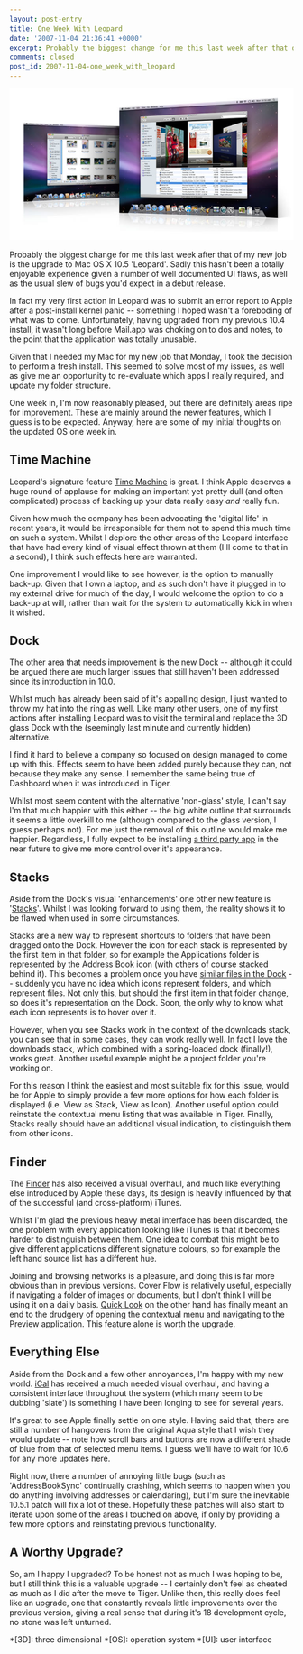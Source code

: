 ```yaml
---
layout: post-entry
title: One Week With Leopard
date: '2007-11-04 21:36:41 +0000'
excerpt: Probably the biggest change for me this last week after that of my new job is the upgrade to Mac OS X 10.5 'Leopard'.
comments: closed
post_id: 2007-11-04-one_week_with_leopard
---
```

![Screenshot of the new software](/assets/images/2007/11/one_week_with_leopard.jpg)

Probably the biggest change for me this last week after that of my new job is the upgrade to Mac OS X 10.5 'Leopard'. Sadly this hasn't been a totally enjoyable experience given a number of well documented UI flaws, as well as the usual slew of bugs you'd expect in a debut release.

In fact my very first action in Leopard was to submit an error report to Apple after a post-install kernel panic -- something I hoped wasn't a foreboding of what was to come. Unfortunately, having upgraded from my previous 10.4 install, it wasn't long before Mail.app was choking on to dos and notes, to the point that the application was totally unusable.

Given that I needed my Mac for my new job that Monday, I took the decision to perform a fresh install. This seemed to solve most of my issues, as well as give me an opportunity to re-evaluate which apps I really required, and update my folder structure.

One week in, I'm now reasonably pleased, but there are definitely areas ripe for improvement. These are mainly around the newer features, which I guess is to be expected. Anyway, here are some of my initial thoughts on the updated OS one week in.

## Time Machine
Leopard's signature feature [Time Machine][1] is great. I think Apple deserves a huge round of applause for making an important yet pretty dull (and often complicated) process of backing up your data really easy *and* really fun.

Given how much the company has been advocating the 'digital life' in recent years, it would be irresponsible for them not to spend this much time on such a system. Whilst I deplore the other areas of the Leopard interface that have had every kind of visual effect thrown at them (I'll come to that in a second), I think such effects here are warranted.

One improvement I would like to see however, is the option to manually back-up. Given that I own a laptop, and as such don't have it plugged in to my external drive for much of the day, I would welcome the option to do a back-up at will, rather than wait for the system to automatically kick in when it wished.

## Dock
The other area that needs improvement is the new [Dock][2] -- although it could be argued there are much larger issues that still haven't been addressed since its introduction in 10.0.

Whilst much has already been said of it's appalling design, I just wanted to throw my hat into the ring as well. Like many other users, one of my first actions after installing Leopard was to visit the terminal and replace the 3D glass Dock with the (seemingly last minute and currently hidden) alternative.

I find it hard to believe a company so focused on design managed to come up with this. Effects seem to have been added purely because they can, not because they make any sense. I remember the same being true of Dashboard when it was introduced in Tiger.

Whilst most seem content with the alternative 'non-glass' style, I can't say I'm that much happier with this either -- the big white outline that surrounds it seems a little overkill to me (although compared to the glass version, I guess perhaps not). For me just the removal of this outline would make me happier. Regardless, I fully expect to be installing [a third party app][3] in the near future to give me more control over it's appearance.

## Stacks
Aside from the Dock's visual 'enhancements' one other new feature is '[Stacks][4]'. Whilst I was looking forward to using them, the reality shows it to be flawed when used in some circumstances.

Stacks are a new way to represent shortcuts to folders that have been dragged onto the Dock. However the icon for each stack is represented by the first item in that folder, so for example the Applications folder is represented by the Address Book icon (with others of course stacked behind it). This becomes a problem once you have [similar files in the Dock][5] -- suddenly you have no idea which icons represent folders, and which represent files. Not only this, but should the first item in that folder change, so does it's representation on the Dock. Soon, the only why to know what each icon represents is to hover over it.

However, when you see Stacks work in the context of the downloads stack, you can see that in some cases, they can work really well. In fact I love the downloads stack, which combined with a spring-loaded dock (finally!), works great. Another useful example might be a project folder you're working on.

For this reason I think the easiest and most suitable fix for this issue, would be for Apple to simply provide a few more options for how each folder is displayed (i.e. View as Stack, View as Icon). Another useful option could reinstate the contextual menu listing that was available in Tiger. Finally, Stacks really should have an additional visual indication, to distinguish them from other icons.

## Finder
The [Finder][6] has also received a visual overhaul, and much like everything else introduced by Apple these days, its design is heavily influenced by that of the successful (and cross-platform) iTunes.

Whilst I'm glad the previous heavy metal interface has been discarded, the one problem with every application looking like iTunes is that it becomes harder to distinguish between them. One idea to combat this might be to give different applications different signature colours, so for example the left hand source list has a different hue.

Joining and browsing networks is a pleasure, and doing this is far more obvious than in previous versions. Cover Flow is relatively useful, especially if navigating a folder of images or documents, but I don't think I will be using it on a daily basis. [Quick Look][7] on the other hand has finally meant an end to the drudgery of opening the contextual menu and navigating to the Preview application. This feature alone is worth the upgrade.

## Everything Else
Aside from the Dock and a few other annoyances, I'm happy with my new world. [iCal][8] has received a much needed visual overhaul, and having a consistent interface throughout the system (which many seem to be dubbing 'slate') is something I have been longing to see for several years.

It's great to see Apple finally settle on one style. Having said that, there are still a number of hangovers from the original Aqua style that I wish they would update -- note how scroll bars and buttons are now a different shade of blue from that of selected menu items. I guess we'll have to wait for 10.6 for any more updates here.

Right now, there a number of annoying little bugs (such as 'AddressBookSync' continually crashing, which seems to happen when you do anything involving addresses or calendaring), but I'm sure the inevitable 10.5.1 patch will fix a lot of these. Hopefully these patches will also start to iterate upon some of the areas I touched on above, if only by providing a few more options and reinstating previous functionality.

## A Worthy Upgrade?
So, am I happy I upgraded? To be honest not as much I was hoping to be, but I still think this is a valuable upgrade -- I certainly don't feel as cheated as much as I did after the move to Tiger. Unlike then, this really does feel like an upgrade, one that constantly reveals little improvements over the previous version, giving a real sense that during it's 18 development cycle, no stone was left unturned.

[1]: http://www.apple.com/macosx/features/timemachine.html
[2]: http://www.apple.com/macosx/features/desktop.html
[3]: http://www.cabel.name/2007/10/panic-leopard.html
[4]: http://www.apple.com/macosx/features/desktop.html
[5]: http://arstechnica.com/reviews/os/mac-os-x-10-5.ars/13
[6]: http://www.apple.com/macosx/features/finder.html
[7]: http://www.apple.com/macosx/features/quicklook.html
[8]: http://www.apple.com/macosx/features/300.html#ical

*[3D]: three dimensional
*[OS]: operation system
*[UI]: user interface